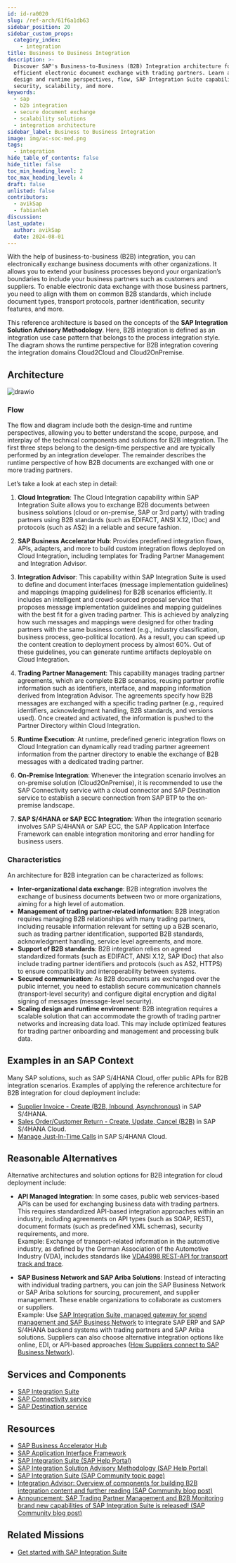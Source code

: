 ```yaml
---
id: id-ra0020
slug: /ref-arch/61f6a1db63
sidebar_position: 20
sidebar_custom_props:
  category_index:
    - integration
title: Business to Business Integration
description: >-
  Discover SAP's Business-to-Business (B2B) Integration architecture for
  efficient electronic document exchange with trading partners. Learn about
  design and runtime perspectives, flow, SAP Integration Suite capabilities,
  security, scalability, and more.
keywords:
  - sap
  - b2b integration
  - secure document exchange
  - scalability solutions
  - integration architecture
sidebar_label: Business to Business Integration
image: img/ac-soc-med.png
tags:
  - integration
hide_table_of_contents: false
hide_title: false
toc_min_heading_level: 2
toc_max_heading_level: 4
draft: false
unlisted: false
contributors:
  - avikSap
  - fabianleh
discussion: 
last_update:
  author: avikSap
  date: 2024-08-01
---
```


With the help of business-to-business (B2B) integration, you can electronically exchange business documents with other organizations. It allows you to extend your business processes beyond your organization’s boundaries to include your business partners such as customers and suppliers. To enable electronic data exchange with those business partners, you need to align with them on common B2B standards, which include document types, transport protocols, partner identification, security features, and more.

This reference architecture is based on the concepts of the **SAP Integration Solution Advisory Methodology**. Here, B2B integration is defined as an integration use case pattern that belongs to the process integration style. The diagram shows the runtime perspective for B2B integration covering the integration domains Cloud2Cloud and Cloud2OnPremise.

## Architecture

![drawio](drawio/business-to-business-integration.drawio)

### Flow

The flow and diagram include both the design-time and runtime perspectives, allowing you to better understand the scope, purpose, and interplay of the technical components and solutions for B2B integration. The first three steps belong to the design-time perspective and are typically performed by an integration developer. The remainder describes the runtime perspective of how B2B documents are exchanged with one or more trading partners.

Let’s take a look at each step in detail:

1. **Cloud Integration**: The Cloud Integration capability within SAP Integration Suite allows you to exchange B2B documents between business solutions (cloud or on-premise, SAP or 3rd party) with trading partners using B2B standards (such as EDIFACT, ANSI X.12, IDoc) and protocols (such as AS2) in a reliable and secure fashion.

2. **SAP Business Accelerator Hub**: Provides predefined integration flows, APIs, adapters, and more to build custom integration flows deployed on Cloud Integration, including templates for Trading Partner Management and Integration Advisor.

3. **Integration Advisor**: This capability within SAP Integration Suite is used to define and document interfaces (message implementation guidelines) and mappings (mapping guidelines) for B2B scenarios efficiently. It includes an intelligent and crowd-sourced proposal service that proposes message implementation guidelines and mapping guidelines with the best fit for a given trading partner. This is achieved by analyzing how such messages and mappings were designed for other trading partners with the same business context (e.g., industry classification, business process, geo-political location). As a result, you can speed up the content creation to deployment process by almost 60%. Out of these guidelines, you can generate runtime artifacts deployable on Cloud Integration.

4. **Trading Partner Management**: This capability manages trading partner agreements, which are complete B2B scenarios, reusing partner profile information such as identifiers, interface, and mapping information derived from Integration Advisor. The agreements specify how B2B messages are exchanged with a specific trading partner (e.g., required identifiers, acknowledgment handling, B2B standards, and versions used). Once created and activated, the information is pushed to the Partner Directory within Cloud Integration.

5. **Runtime Execution**: At runtime, predefined generic integration flows on Cloud Integration can dynamically read trading partner agreement information from the partner directory to enable the exchange of B2B messages with a dedicated trading partner.

6. **On-Premise Integration**: Whenever the integration scenario involves an on-premise solution (Cloud2OnPremise), it is recommended to use the SAP Connectivity service with a cloud connector and SAP Destination service to establish a secure connection from SAP BTP to the on-premise landscape.

7. **SAP S/4HANA or SAP ECC Integration**: When the integration scenario involves SAP S/4HANA or SAP ECC, the SAP Application Interface Framework can enable integration monitoring and error handling for business users.

### Characteristics

An architecture for B2B integration can be characterized as follows:

- **Inter-organizational data exchange**: B2B integration involves the exchange of business documents between two or more organizations, aiming for a high level of automation.
- **Management of trading partner-related information**: B2B integration requires managing B2B relationships with many trading partners, including reusable information relevant for setting up a B2B scenario, such as trading partner identification, supported B2B standards, acknowledgment handling, service level agreements, and more.
- **Support of B2B standards**: B2B integration relies on agreed standardized formats (such as EDIFACT, ANSI X.12, SAP IDoc) that also include trading partner identifiers and protocols (such as AS2, HTTPS) to ensure compatibility and interoperability between systems.
- **Secured communication**: As B2B documents are exchanged over the public internet, you need to establish secure communication channels (transport-level security) and configure digital encryption and digital signing of messages (message-level security).
- **Scaling design and runtime environment**: B2B integration requires a scalable solution that can accommodate the growth of trading partner networks and increasing data load. This may include optimized features for trading partner onboarding and management and processing bulk data.

## Examples in an SAP Context

Many SAP solutions, such as SAP S/4HANA Cloud, offer public APIs for B2B integration scenarios. Examples of applying the reference architecture for B2B integration for cloud deployment include:

- [Supplier Invoice - Create (B2B, Inbound, Asynchronous)](https://help.sap.com/docs/SAP_S4HANA_ON-PREMISE/91af7f8d3acd47da90d33aaacfcd0d59/a7deb63f4a9a43c2850933cb4c77f53d.html?q=Supplier%20Invoice%20-%20Create%20(B2B,%20Inbound,%20Asynchronous)%20&locale=en-US) in SAP S/4HANA.
- [Sales Order/Customer Return - Create, Update, Cancel (B2B)](https://help.sap.com/docs/SAP_S4HANA_CLOUD/03c04db2a7434731b7fe21dca77440da/4261582b6ca44d008c72be11b9a400e2.html?q=%22EDI%22%20Sales&locale=en-US) in SAP S/4HANA Cloud.
- [Manage Just-In-Time Calls](https://help.sap.com/docs/SAP_S4HANA_CLOUD/d35113ee62644d3abee1aaec148291d9/2963c5246b334cca8787cc1aa4cd587c.html?q=%22EDI%22%20Just&locale=en-US) in SAP S/4HANA Cloud.

## Reasonable Alternatives

Alternative architectures and solution options for B2B integration for cloud deployment include:

- **API Managed Integration**: In some cases, public web services-based APIs can be used for exchanging business data with trading partners. This requires standardized API-based integration approaches within an industry, including agreements on API types (such as SOAP, REST), document formats (such as predefined XML schemas), security requirements, and more.  
  Example: Exchange of transport-related information in the automotive industry, as defined by the German Association of the Automotive Industry (VDA), includes standards like [VDA4998 REST-API for transport track and trace](https://www.vda.de/en/news/publications/publication/vda-4998---rest-api-for-transport-track---trace---v1.0--2021-06).

- **SAP Business Network and SAP Ariba Solutions**: Instead of interacting with individual trading partners, you can join the SAP Business Network or SAP Ariba solutions for sourcing, procurement, and supplier management. These enable organizations to collaborate as customers or suppliers.  
  Example: Use [SAP Integration Suite, managed gateway for spend management and SAP Business Network](https://help.sap.com/docs/sisgw?locale=en-US) to integrate SAP ERP and SAP S/4HANA backend systems with trading partners and SAP Ariba solutions. Suppliers can also choose alternative integration options like online, EDI, or API-based approaches ([How Suppliers connect to SAP Business Network](https://help.sap.com/docs/business-network-for-trading-partners/introduction-to-business-network/how-suppliers-connect-to-sap-business-network?locale=en-US)).

## Services and Components

- [SAP Integration Suite](https://discovery-center.cloud.sap/serviceCatalog/integration-suite?region=all)
- [SAP Connectivity service](https://discovery-center.cloud.sap/serviceCatalog/connectivity-service?region=all)
- [SAP Destination service](https://discovery-center.cloud.sap/serviceCatalog/destination?service_plan=lite&region=all)

## Resources

- [SAP Business Accelerator Hub](https://hub.sap.com)
- [SAP Application Interface Framework](https://help.sap.com/docs/SAP_APPLICATION_INTERFACE_FRAMEWORK_OVERVIEW)
- [SAP Integration Suite (SAP Help Portal)](https://help.sap.com/docs/integration-suite)
- [SAP Integration Solution Advisory Methodology (SAP Help Portal)](https://help.sap.com/docs/architecture_guidance/f64ada51d9f44c83a751b96f955aad5a/85bcc8675d3e42718279bf7b87dafc2d.html?locale=en-US)
- [SAP Integration Suite (SAP Community topic page)](https://community.sap.com/topics/integration-suite)
- [Integration Advisor: Overview of components for building B2B integration content and further reading (SAP Community blog post)](https://blogs.sap.com/2021/09/28/integration-advisor-overview-of-components-for-building-b2b-integration-content-and-further-reading/)
- [Announcement: SAP Trading Partner Management and B2B Monitoring brand new capabilities of SAP Integration Suite is released! (SAP Community blog post)](https://blogs.sap.com/2021/12/17/announcement-sap-trading-partner-management-and-b2b-monitoring-brand-new-capabilities-of-sap-integration-suite-is-released/)

## Related Missions

- [Get started with SAP Integration Suite](https://discovery-center.cloud.sap/missiondetail/3258/3327/)